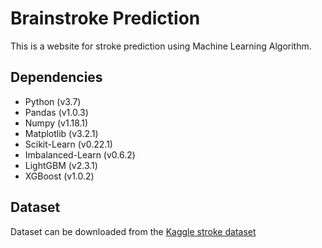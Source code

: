 # Brainstroke Prediction
This is a website for stroke prediction using Machine Learning Algorithm. 

## Dependencies
- Python (v3.7)
- Pandas (v1.0.3)
- Numpy (v1.18.1)
- Matplotlib (v3.2.1)
- Scikit-Learn (v0.22.1)
- Imbalanced-Learn (v0.6.2)
- LightGBM (v2.3.1)
- XGBoost (v1.0.2)

## Dataset
Dataset can be downloaded from the [Kaggle stroke dataset](https://www.kaggle.com/asaumya/healthcare-problem-prediction-stroke-patients)


